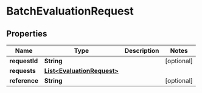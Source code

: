 

# BatchEvaluationRequest


## Properties

| Name | Type | Description | Notes |
|------------ | ------------- | ------------- | -------------|
|**requestId** | **String** |  |  [optional] |
|**requests** | [**List&lt;EvaluationRequest&gt;**](EvaluationRequest.md) |  |  |
|**reference** | **String** |  |  [optional] |



